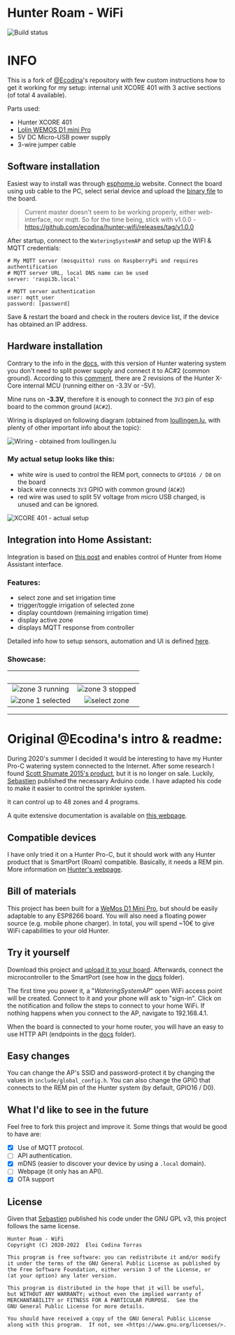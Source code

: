 # Hunter Roam - WiFi

![Build status](https://github.com/marek-polak/hunter-wifi/actions/workflows/pr.yml/badge.svg?branch=master)

# INFO

This is a fork of [@Ecodina](https://ecodina.github.io/hunter-wifi)'s repository with few custom instructions how to get it working for my setup: internal unit XCORE 401 with 3 active sections (of total 4 available).

Parts used:

- Hunter XCORE 401
- [Lolin WEMOS D1 mini Pro](https://www.wemos.cc/en/latest/d1/d1_mini_pro.html)
- 5V DC Micro-USB power supply
- 3-wire jumper cable

## Software installation

Easiest way to install was through [esphome.io](https://web.esphome.io/?dashboard_install) website. Connect the board using usb cable to the PC, select serial device and upload the [binary file](https://github.com/ecodina/hunter-wifi/releases/tag/v1.0.0) to the board.

> Current master doesn't seem to be working properly, either web-interface, nor mqtt. So for the time being, stick with v1.0.0 - https://github.com/ecodina/hunter-wifi/releases/tag/v1.0.0

After startup, connect to the `WateringSystemAP` and setup up the WIFI & MQTT credentials:

```
# My MQTT server (mosquitto) runs on RaspberryPi and requires authentification
# MQTT server URL, local DNS name can be used
server: 'raspi3b.local'

# MQTT server authentication
user: mqtt_user
password: [password]
```

Save & restart the board and check in the routers device list, if the device has obtained an IP address.

## Hardware installation

Contrary to the info in the [docs](docs/pages/hunterconnection.md), with this version of Hunter watering system you don't need to split power supply and connect it to AC#2 (common ground). According to this [comment](https://github.com/ecodina/hunter-wifi/issues/12#issuecomment-1082636694), there are 2 revisions of the Hunter X-Core internal MCU (running either on -3.3V or -5V).

Mine runs on **-3.3V**, therefore it is enough to connect the `3V3` pin of esp board to the common ground (`AC#2`).

Wiring is displayed on following diagram (obtained from [loullingen.lu](https://www.loullingen.lu/projekte/Hunter/index.php?language=EN), with plenty of other important info about the topic):

![Wiring - obtained from loullingen.lu](/docs/images/hunter_esp8266_wiring_loullingen.lu.png "Wiring - obtained from loullingen.lu")

### My actual setup looks like this:

- white wire is used to control the REM port, connects to `GPIO16 / D0` on the board
- black wire connects `3V3` GPIO with common ground (`AC#2`)
- red wire was used to split 5V voltage from micro USB charged, is unused and can be ignored.

![XCORE 401 - actual setup](/docs/images/hunter-xcore-401-actual-setup.jpg "XCORE 401 - actual setup")

## Integration into Home Assistant:

Integration is based on [this post](https://community.home-assistant.io/t/irrigation-hunter-x-core-remote-control-using-rem-pin/320786/21)
and enables control of Hunter from Home Assistant interface.

### Features:

- select zone and set irrigation time
- trigger/toggle irrigation of selected zone
- display countdown (remaining irrigation time)
- display active zone
- displays MQTT response from controller

Detailed info how to setup sensors, automation and UI is defined [here](docs/pages/homeassistant_setup.md).

### Showcase:

|                                                  ⠀                                                   |                                                     ⠀                                                      |
| :--------------------------------------------------------------------------------------------------: | :--------------------------------------------------------------------------------------------------------: |
| ![zone 3 running](/docs/images/ha/ha_integration_3.png "Home Assistant - zone 3 irrigation running") | ![zone 3 stopped](/docs/images/ha/ha_integration_4.png "Home Assistant - zone 3 stopped, irrigation idle") |
|     ![zone 1 selected](/docs/images/ha/ha_integration_1.png "Home Assistant - zone 1 selected")      |     ![select zone](/docs/images/ha/ha_integration_2.png "Home Assistant - choose zone from dropdown")      |

---

# Original @Ecodina's intro & readme:

During 2020's summer I decided it would be interesting to have my Hunter Pro-C watering system connected to the Internet. After some research I found [Scott Shumate 2015's product](https://www.hackster.io/sshumate/hunter-sprinkler-wifi-remote-control-4ea918), but it is no longer on sale. Luckily, [Sebastien](https://github.com/seb821/OpenSprinkler-Firmware-Hunter) published the necessary Arduino code. I have adapted his code to make it easier to control the sprinkler system.

It can control up to 48 zones and 4 programs.

A quite extensive documentation is available on [this webpage](https://ecodina.github.io/hunter-wifi).

## Compatible devices

I have only tried it on a Hunter Pro-C, but it should work with any Hunter product that is SmartPort (Roam) compatible. Basically, it needs a REM pin.
More information on [Hunter's webpage](https://www.hunterindustries.com/en-metric/irrigation-product/remotes/roam).

## Bill of materials

This project has been built for a [WeMos D1 Mini Pro](https://docs.wemos.cc/en/latest/d1/d1_mini_pro.html), but should be easily adaptable to any ESP8266 board.
You will also need a floating power source (e.g. mobile phone charger).
In total, you will spend ~10€ to give WiFi capabilities to your old Hunter.

## Try it yourself

Download this project and [upload it to your board](docs/pages/buildupload.md). Afterwards, connect the microcontroller to the SmartPort (see how in the [docs](docs/pages/hunterconnection.md) folder).

The first time you power it, a "_WateringSystemAP_" open WiFi access point will be created. Connect to it and your phone will ask to "sign-in". Click on the notification and follow the steps to connect to your home WiFi. If nothing happens when you connect to the AP, navigate to 192.168.4.1.

When the board is connected to your home router, you will have an easy to use HTTP API (endpoints in the [docs](docs/pages/api.md) folder).

## Easy changes

You can change the AP's SSID and password-protect it by changing the values in `include/global_config.h`. You can also change the GPIO that connects to the REM pin of the Hunter system (by default, GPIO16 / D0).

## What I'd like to see in the future

Feel free to fork this project and improve it. Some things that would be good to have are:

- [x] Use of MQTT protocol.
- [ ] API authentication.
- [x] mDNS (easier to discover your device by using a `.local` domain).
- [ ] Webpage (it only has an API).
- [x] OTA support

## License

Given that [Sebastien](https://github.com/seb821/OpenSprinkler-Firmware-Hunter) published his code under the GNU GPL v3, this project follows the same license.

    Hunter Roam - WiFi
    Copyright (C) 2020-2022  Eloi Codina Torras

    This program is free software: you can redistribute it and/or modify
    it under the terms of the GNU General Public License as published by
    the Free Software Foundation, either version 3 of the License, or
    (at your option) any later version.

    This program is distributed in the hope that it will be useful,
    but WITHOUT ANY WARRANTY; without even the implied warranty of
    MERCHANTABILITY or FITNESS FOR A PARTICULAR PURPOSE.  See the
    GNU General Public License for more details.

    You should have received a copy of the GNU General Public License
    along with this program.  If not, see <https://www.gnu.org/licenses/>.
